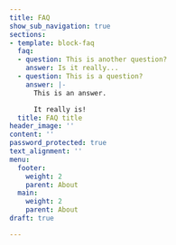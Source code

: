 ```yaml
---
title: FAQ
show_sub_navigation: true
sections:
- template: block-faq
  faq:
  - question: This is another question?
    answer: Is it really...
  - question: This is a question?
    answer: |-
      This is an answer.

      It really is!
  title: FAQ title
header_image: ''
content: ''
password_protected: true
text_alignment: ''
menu:
  footer:
    weight: 2
    parent: About
  main:
    weight: 2
    parent: About
draft: true

---
```

